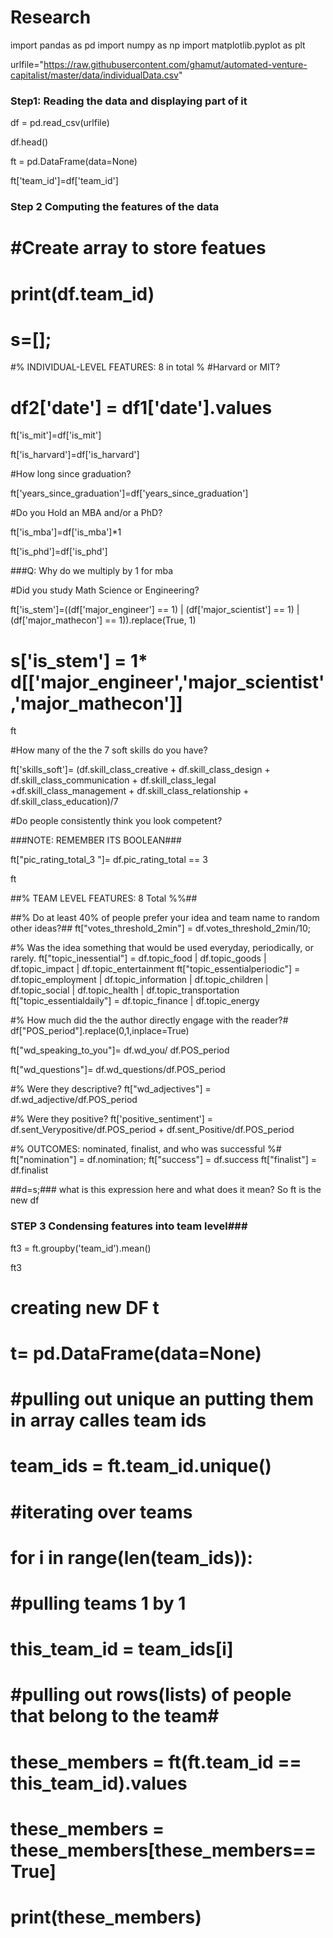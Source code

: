 # Research

import pandas as pd
import numpy as np
import matplotlib.pyplot as plt

urlfile="https://raw.githubusercontent.com/ghamut/automated-venture-capitalist/master/data/individualData.csv"

### Step1: Reading the data and displaying part of it

df = pd.read_csv(urlfile)

df.head()

ft = pd.DataFrame(data=None)



ft['team_id']=df['team_id']


### Step 2 Computing the features of the data

# #Create array to store featues 
# print(df.team_id)

# s=[];



#% INDIVIDUAL-LEVEL FEATURES: 8 in total %
#Harvard or MIT?
# df2['date'] = df1['date'].values
ft['is_mit']=df['is_mit']

ft['is_harvard']=df['is_harvard']

#How long since graduation?

ft['years_since_graduation']=df['years_since_graduation']


#Do you Hold an MBA and/or a PhD?

ft['is_mba']=df['is_mba']*1

ft['is_phd']=df['is_phd']

###Q: Why do we multiply by 1 for mba

#Did you study Math Science or Engineering?

ft['is_stem']=((df['major_engineer'] == 1) | (df['major_scientist'] == 1) | (df['major_mathecon'] == 1)).replace(True, 1)
# s['is_stem'] = 1* d[['major_engineer','major_scientist','major_mathecon']]

ft

#How many of the the 7 soft skills do you have?

ft['skills_soft']= (df.skill_class_creative + df.skill_class_design + df.skill_class_communication +  df.skill_class_legal +df.skill_class_management + df.skill_class_relationship + df.skill_class_education)/7
 

#Do people consistently think you look competent?

###NOTE: REMEMBER ITS BOOLEAN###

ft["pic_rating_total_3 "]= df.pic_rating_total == 3

ft

##% TEAM LEVEL FEATURES: 8 Total  %%##

##% Do at least 40% of people prefer your idea and team name to random other ideas?##
ft["votes_threshold_2min"] = df.votes_threshold_2min/10;


#% Was the idea something that would be used everyday, periodically, or rarely. 
ft["topic_inessential"] = df.topic_food | df.topic_goods | df.topic_impact | df.topic_entertainment 
ft["topic_essentialperiodic"]  =  df.topic_employment | df.topic_information | df.topic_children | df.topic_social |  df.topic_health | df.topic_transportation 
ft["topic_essentialdaily"]  = df.topic_finance | df.topic_energy 

#% How much did the the author directly engage with the reader?#
df["POS_period"].replace(0,1,inplace=True)
                    
ft["wd_speaking_to_you"]= df.wd_you/ df.POS_period

ft["wd_questions"]= df.wd_questions/df.POS_period


#% Were they descriptive?
ft["wd_adjectives"] = df.wd_adjective/df.POS_period

#% Were they positive?
ft['positive_sentiment'] = df.sent_Verypositive/df.POS_period + df.sent_Positive/df.POS_period

#% OUTCOMES: nominated, finalist, and who was successful %#
ft["nomination"] = df.nomination;
ft["success"] = df.success
ft["finalist"] = df.finalist



##d=s;### what is this expression here and what does it mean? So ft is the new df


### STEP 3 Condensing features into team level###

ft3 = ft.groupby('team_id').mean()

ft3



# creating new DF t
# t= pd.DataFrame(data=None)
# #pulling out unique an putting them in array calles team ids
# team_ids = ft.team_id.unique()



# #iterating over teams
# for i in range(len(team_ids)):
    
#     #pulling teams 1 by 1
#     this_team_id = team_ids[i]
#     #pulling out rows(lists) of people that belong to the team#
    
#     these_members = ft(ft.team_id == this_team_id).values
#     these_members = these_members[these_members==True]  
#     print(these_members)
    





